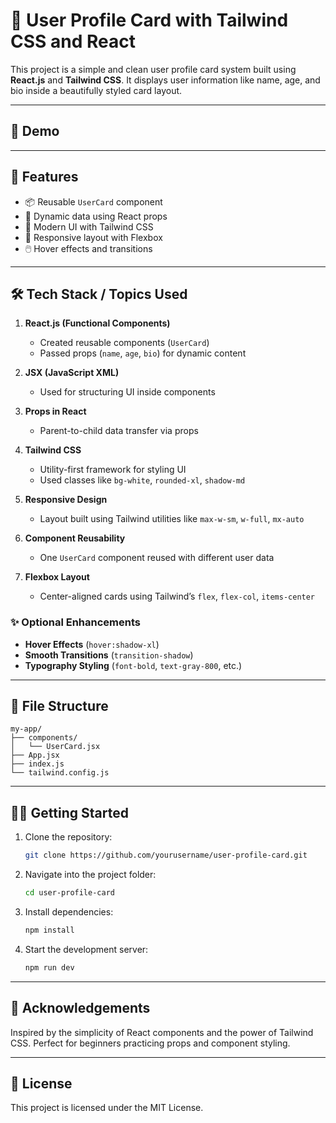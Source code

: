 # 🧾 User Profile Card with Tailwind CSS and React

This project is a simple and clean user profile card system built using **React.js** and **Tailwind CSS**. It displays user information like name, age, and bio inside a beautifully styled card layout.

---

## 📸 Demo



---

## 🚀 Features

- 📦 Reusable `UserCard` component
- 🧠 Dynamic data using React props
- 🎨 Modern UI with Tailwind CSS
- 📱 Responsive layout with Flexbox
- 🖱️ Hover effects and transitions

---

## 🛠️ Tech Stack / Topics Used

1. **React.js (Functional Components)**  
   - Created reusable components (`UserCard`)  
   - Passed props (`name`, `age`, `bio`) for dynamic content

2. **JSX (JavaScript XML)**  
   - Used for structuring UI inside components

3. **Props in React**  
   - Parent-to-child data transfer via props

4. **Tailwind CSS**  
   - Utility-first framework for styling UI  
   - Used classes like `bg-white`, `rounded-xl`, `shadow-md`

5. **Responsive Design**  
   - Layout built using Tailwind utilities like `max-w-sm`, `w-full`, `mx-auto`

6. **Component Reusability**  
   - One `UserCard` component reused with different user data

7. **Flexbox Layout**  
   - Center-aligned cards using Tailwind’s `flex`, `flex-col`, `items-center`

### ✨ Optional Enhancements

- **Hover Effects** (`hover:shadow-xl`)  
- **Smooth Transitions** (`transition-shadow`)  
- **Typography Styling** (`font-bold`, `text-gray-800`, etc.)

---

## 📂 File Structure

```
my-app/
├── components/
│   └── UserCard.jsx
├── App.jsx
├── index.js
└── tailwind.config.js
```

---

## 🧑‍💻 Getting Started

1. Clone the repository:
   ```bash
   git clone https://github.com/yourusername/user-profile-card.git
   ```

2. Navigate into the project folder:
   ```bash
   cd user-profile-card
   ```

3. Install dependencies:
   ```bash
   npm install
   ```

4. Start the development server:
   ```bash
   npm run dev
   ```

---

## 🙌 Acknowledgements

Inspired by the simplicity of React components and the power of Tailwind CSS. Perfect for beginners practicing props and component styling.

---

## 📃 License

This project is licensed under the MIT License.

